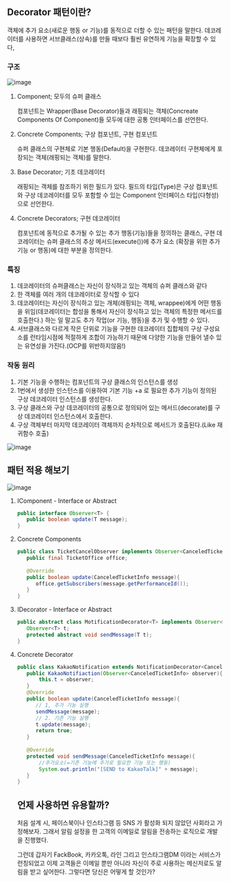 ## Decorator 패턴이란?

객체에 추가 요소(새로운 행동 or 기능)를 동적으로 더할 수 있는 패턴을 말한다. 데코레이터를 사용하면 서브클래스(상속)를 만들 때보다 훨씬 유연하게 기능을 확장할 수 있다,

### 구조

![image](https://github.com/jeongye01/TIL/assets/74299317/aeac7594-0e37-40c1-ad00-3ca46ba188a1)


1. Component; 모두의 슈퍼 클래스
    
    컴포넌트는 Wrapper(Base Decorator)들과 래핑되는 객체(Concreate Components Of Component)들 모두에 대한 공통 인터페이스를 선언한다.
    
2. Concrete Components; 구상 컴포넌트, 구현 컴포넌트
    
    슈퍼 클래스의 구현체로 기본 행동(Default)을 구현한다. 데코레이터 구현체에게 포장되는 객체(래핑되는 객체)를 말한다.
    
3. Base Decorator; 기초 데코레이터
    
    래핑되는 객체를 참조하기 위한 필드가 있다. 필드의 타입(Type)은 구상 컴포넌트와 구상 데코레이터를 모두 포함할 수 있는 Component 인터페이스 타입(다형성)으로 선언한다.
    
4. Concrete Decorators; 구현 데코레이터
    
    컴포넌트에 동적으로 추가될 수 있는 추가 행동(기능)들을 정의하는 클래스, 구현 데코레이터는 슈퍼 클래스의 추상 메서드(execute())에 추가 요소 (확장을 위한 추가 기능 or 행동)에 대한 부분을 정의한다.
    

### 특징

1. 데코레이터의 슈퍼클래스는 자신이 장식하고 있는 객체의 슈퍼 클래스와 같다
2. 한 객체를 여러 개의 데코레이터로 장식할 수 있다
3. 데코레이터는 자신이 장식하고 있는 개체(래핑되는 객체, wrappee)에게 어떤 행동을 위임(데코레이터는 합성을 통해서 자신이 장식하고 있는 객체의 특정한 메서드를 호출한다.) 하는 일 말고도 추가 작업(or 기능, 행동)을 추가 및 수행할 수 있다.
4. 서브클래스와 다르게 작은 단위로 기능을 구현한 데코레이터 집합체의 구상 구성요소를 런타임시점에 적절하게 조합이 가능하기 때문에 다양한 기능을 만들어 낼수 있는 유연성을 가진다.(OCP를 위반하지않음!)

### 작동 원리

1. 기본 기능을 수행하는 컴포넌트의 구상 클래스의 인스턴스를 생성
2. 1번에서 생성한 인스턴스를 이용하여 기본 기능 +a 로 필요한 추가 기능이 정의된 구상 데코레이터 인스턴스를 생성한다.
3. 구상 클래스와 구상 데코레이터의 공통으로 정의되어 있는 메서드(decorate)를 구상 데코레이터 인스턴스에서 호출한다.
4. 구상 객체부터 마지막 데코레이터 객체까지 순차적으로 메서드가 호출된다.(Like 재귀함수 호출)

![image](https://github.com/jeongye01/TIL/assets/74299317/5d5f2b43-6244-4e6a-a47b-c492266dbdf2)


## 패턴 적용 해보기

![image](https://github.com/jeongye01/TIL/assets/74299317/c9e04f7e-2707-4999-ab43-5a156f9badcd)


1. IComponent - Interface or Abstract
    
    ```java
    public interface Observer<T> {
       public boolean update(T message);
    }
    ```
    
2. Concrete Components
    
    ```java
    public class TicketCancelObserver implements Observer<CanceledTicketInfo>{
       public final TicketOffice office;
       
       @Override
       public boolean update(CanceledTicketInfo message){
          office.getSubscribers(message.getPerformanceId());
       }
    }
    ```
    
3. IDecorator - Interface or Abstract 
    
    ```java
    public abstract class MotificationDecorator<T> implements Observer<T> {
       Observer<T> t;
       protected abstract void sendMessage(T t);
    }
    ```
    
4. Concrete Decorator
    
    ```java
    public class KakaoNotification extends NotificationDecorator<CanceledTicketInfo>{
       public KakaoNotifiaction(Observer<CanceledTicketInfo> observer){
           this.t = observer;
       }
       @Override
       public boolean update(CanceledTicketInfo message){
          // 1, 추가 기능 실행
          sendMessage(message);
          // 2. 기존 기능 실행
          t.update(message);
          return true;
       }
       
       @Override
       protected void sendMessage(CanceledTicketInfo message){
           //추가요소(=기존 기능에 추가로 필요한 기능 또는 행동)
           System.out.println("[SEND to KakaoTalk]" + message);
       }
    }
    ```
    
    ## 언제 사용하면 유용할까?
    
    처음 설계 시, 페이스북이나 인스타그램 등 SNS 가 활성화 되지 않았던 사회라고 가정해보자. 그래서 알림 설정을 한 고객의 이메일로 알림을 전송하는 로직으로 개발을 진행했다.
    
    그런데 갑자기 FackBook, 카카오톡, 라인 그리고 인스타그램DM 이라는 서비스가 런칭되었고 이제 고객들은 이메일 뿐만 아니라 자신이 주로 사용하는 메신저로도 알림을 받고 싶어한다. 그렇다면 당신은 어떻게 할 것인가?
